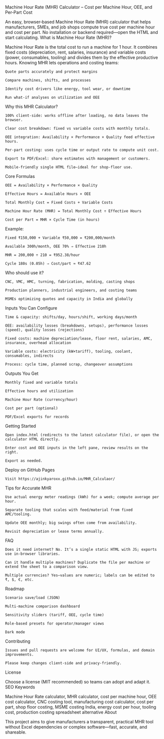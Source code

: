 Machine Hour Rate (MHR) Calculator – Cost per Machine Hour, OEE, and Per‑Part Cost

An easy, browser‑based Machine Hour Rate (MHR) calculator that helps manufacturers, SMEs, and job shops compute true cost per machine hour and cost per part. No installation or backend required—open the HTML and start calculating.
What is Machine Hour Rate (MHR)?

Machine Hour Rate is the total cost to run a machine for 1 hour. It combines fixed costs (depreciation, rent, salaries, insurance) and variable costs (power, consumables, tooling) and divides them by the effective productive hours. Knowing MHR lets operations and costing teams:

    Quote parts accurately and protect margins

    Compare machines, shifts, and processes

    Identify cost drivers like energy, tool wear, or downtime

    Run what‑if analyses on utilization and OEE

Why this MHR Calculator?

    100% client‑side: works offline after loading, no data leaves the browser.

    Clear cost breakdown: fixed vs variable costs with monthly totals.

    OEE integration: Availability × Performance × Quality feed effective hours.

    Per‑part costing: uses cycle time or output rate to compute unit cost.

    Export to PDF/Excel: share estimates with management or customers.

    Mobile‑friendly single HTML file—ideal for shop‑floor use.

Core Formulas

    OEE = Availability × Performance × Quality

    Effective Hours = Available Hours × OEE

    Total Monthly Cost = Fixed Costs + Variable Costs

    Machine Hour Rate (MHR) = Total Monthly Cost ÷ Effective Hours

    Cost per Part = MHR × Cycle Time (in hours)

Example:

    Fixed ₹150,000 + Variable ₹50,000 = ₹200,000/month

    Available 300h/month, OEE 70% ⇒ Effective 210h

    MHR = 200,000 ÷ 210 = ₹952.38/hour

    Cycle 180s (0.05h) ⇒ Cost/part ≈ ₹47.62

Who should use it?

    CNC, VMC, HMC, turning, fabrication, molding, casting shops

    Production planners, industrial engineers, and costing teams

    MSMEs optimizing quotes and capacity in India and globally

Inputs You Can Configure

    Time & capacity: shifts/day, hours/shift, working days/month

    OEE: availability losses (breakdowns, setups), performance losses (speed), quality losses (rejections)

    Fixed costs: machine depreciation/lease, floor rent, salaries, AMC, insurance, overhead allocation

    Variable costs: electricity (kW×tariff), tooling, coolant, consumables, indirects

    Process: cycle time, planned scrap, changeover assumptions

Outputs You Get

    Monthly fixed and variable totals

    Effective hours and utilization

    Machine Hour Rate (currency/hour)

    Cost per part (optional)

    PDF/Excel exports for records

Getting Started

    Open index.html (redirects to the latest calculator file), or open the calculator HTML directly.

    Enter cost and OEE inputs in the left pane, review results on the right.

    Export as needed.

Deploy on GitHub Pages

    Visit https://ajinkyaroxx.github.io/MHR_Calculaor/

Tips for Accurate MHR

    Use actual energy meter readings (kWh) for a week; compute average per hour.

    Separate tooling that scales with feed/material from fixed AMC/tooling.

    Update OEE monthly; big swings often come from availability.

    Revisit depreciation or lease terms annually.

FAQ

    Does it need internet? No. It’s a single static HTML with JS; exports use in‑browser libraries.

    Can it handle multiple machines? Duplicate the file per machine or extend the sheet to a comparison view.

    Multiple currencies? Yes—values are numeric; labels can be edited to ₹, $, €, etc.

Roadmap

    Scenario save/load (JSON)

    Multi‑machine comparison dashboard

    Sensitivity sliders (tariff, OEE, cycle time)

    Role‑based presets for operator/manager views

    Dark mode

Contributing

    Issues and pull requests are welcome for UI/UX, formulas, and domain improvements.

    Please keep changes client‑side and privacy‑friendly.

License

Choose a license (MIT recommended) so teams can adopt and adapt it.
SEO Keywords

Machine Hour Rate calculator, MHR calculator, cost per machine hour, OEE cost calculator, CNC costing tool, manufacturing cost calculator, cost per part, shop floor costing, MSME costing India, energy cost per hour, tooling cost, production costing spreadsheet alternative
About

This project aims to give manufacturers a transparent, practical MHR tool without Excel dependencies or complex software—fast, accurate, and shareable.
